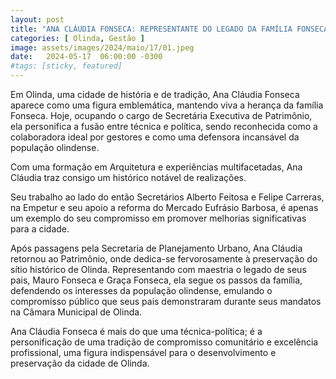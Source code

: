 ```yaml
---
layout: post
title: "ANA CLÁUDIA FONSECA: REPRESENTANTE DO LEGADO DA FAMÍLIA FONSECA EM OLINDA"
categories: [ Olinda, Gestão ]
image: assets/images/2024/maio/17/01.jpeg
date:   2024-05-17  06:00:00 -0300
#tags: [sticky, featured]
---
```

Em Olinda, uma cidade de história e de tradição, Ana Cláudia Fonseca aparece como uma figura emblemática, mantendo viva a herança da família Fonseca. Hoje, ocupando o cargo de Secretária Executiva de Patrimônio, ela personifica a fusão entre técnica e política, sendo reconhecida como a colaboradora ideal por gestores e como uma defensora incansável da população olindense.

Com uma formação em Arquitetura e experiências multifacetadas, Ana Cláudia traz consigo um histórico notável de realizações.

Seu trabalho ao lado do então Secretários Alberto Feitosa e Felipe Carreras, na Empetur e seu apoio a reforma do Mercado Eufrásio Barbosa, é apenas um exemplo do seu compromisso em promover melhorias significativas para a cidade.

Após passagens pela Secretaria de Planejamento Urbano, Ana Cláudia retornou ao Patrimônio, onde dedica-se fervorosamente à preservação do sítio histórico de Olinda. Representando com maestria o legado de seus pais, Mauro Fonseca e Graça Fonseca, ela segue os passos da família, defendendo os interesses da população olindense, emulando o compromisso público que seus pais demonstraram durante seus mandatos na Câmara Municipal de Olinda.

Ana Cláudia Fonseca é mais do que uma técnica-política; é a personificação de uma tradição de compromisso comunitário e excelência profissional, uma figura indispensável para o desenvolvimento e preservação da cidade de Olinda.
